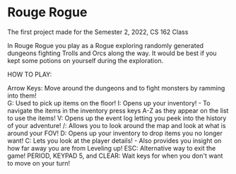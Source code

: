 # Rouge Rogue
The first project made for the Semester 2, 2022, CS 162 Class 

In Rouge Rogue you play as a Rogue exploring randomly generated dungeons fighting Trolls and Orcs along the way. It would be best if you kept some potions on yourself during the exploration.

HOW TO PLAY:

Arrow Keys: Move around the dungeons and to fight monsters by ramming into them!
<br>
G: Used to pick up items on the floor!
I: Opens up your inventory!
    - To navigate the items in the inventory press keys A-Z as they appear on the list to use the items!
V: Opens up the event log letting you peek into the history of your adventure!
/: Allows you to look around the map and look at what is around your FOV!
D: Opens up your inventory to drop items you no longer want!
C: Lets you look at the player details!
    - Also provides you insight on how far away you are from Leveling up!
ESC: Alternative way to exit the game!
PERIOD, KEYPAD 5, and CLEAR: Wait keys for when you don't want to move on your turn!
